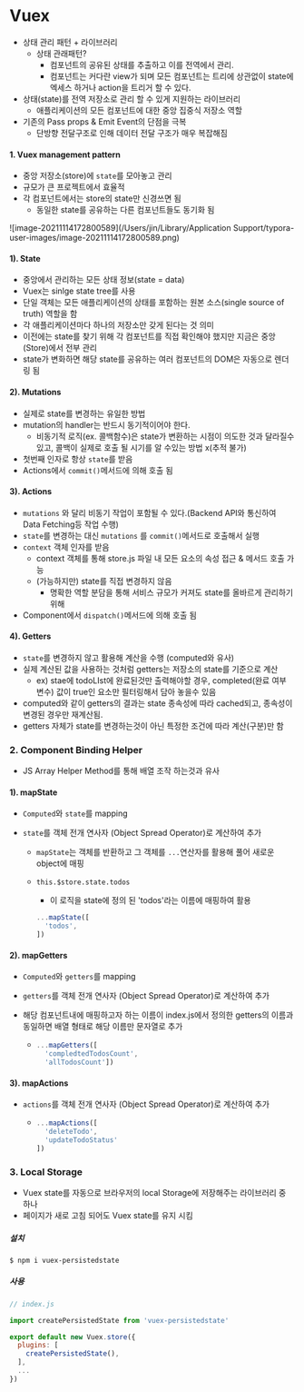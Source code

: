 # Vuex

* 상태 관리 패턴 + 라이브러리
  * 상태 관래패턴?
    * 컴포넌트의 공유된 상태를 추출하고 이를 전역에서 관리.
    * 컴포넌트는 커다란 view가 되며 모든 컴포넌트는 트리에 상관없이 state에 엑세스 하거나 action을 트리거 할 수 있다. 
* 상태(state)를 전역 저장소로 관리 할 수 있게 지원하는 라이브러리
  * 애플리케이션의 모든 컴포넌트에 대한 중앙 집중식 저장소 역할
* 기존의 Pass props & Emit Event의 단점을 극복
  * 단방향 전달구조로 인해 데이터 전달 구조가 매우 복잡해짐

#### 1. Vuex management pattern

* 중앙 저장소(store)에 `state`를 모아놓고 관리
* 규모가 큰 프로젝트에서 효율적
* 각 컴포넌트에서는 store의 state만 신경쓰면 됨
  * 동일한 state를 공유하는 다른 컴포넌트들도 동기화 됨



![image-20211114172800589](/Users/jin/Library/Application Support/typora-user-images/image-20211114172800589.png)

#### 1). State

* 중앙에서 관리하는 모든 상태 정보(state = data)
* Vuex는  sinlge state tree를 사용
* 단일 객체는 모든 애플리케이션의 상태를 포함하는 원본 소스(single source of truth) 역할을 함
* 각 애플리케이션마다 하나의 저장소만 갖게 된다는 것 의미
* 이전에는 state를 찾기 위해 각 컴포넌트를 직접 확인해야 했지만 지금은 중앙(Store)에서 전부 관리
* state가 변화하면 해당 state를 공유하는 여러 컴포넌트의 DOM은 자동으로 렌더링 됨



#### 2). Mutations

* 실제로 state를 변경하는 유일한 방법
* mutation의 handler는 반드시 동기적이어야 한다.
  * 비동기적 로직(ex. 콜백함수)은 state가 변환하는 시점이 의도한 것과 달라질수있고, 콜백이 실제로 호출 될 시기를 알 수있는 방법 x(추적 불가)
* 첫번째 인자로 항상 `state`를 받음
* Actions에서 `commit()`메서드에 의해 호출 됨



#### 3). Actions

* `mutations` 와 달리 비동기 작업이 포함될 수 있다.(Backend API와 통신하여 Data Fetching등 작업 수행)
* `state`를 변경하는 대신 `mutations` 를 `commit()`메서드로 호출해서 실행
* `context` 객체 인자를 받음
  * context 객체를 통해 store.js 파일 내 모든 요소의 속성 접근 & 메서드 호출 가능
  * (가능하지만) state를 직접 변경하지 않음 
    * 명확한 역할 분담을 통해 서비스 규모가 커져도 state를 올바르게 관리하기 위해
* Component에서 `dispatch()`메서드에 의해 호출 됨



#### 4). Getters

* `state`를 변경하지 않고 활용해 계산을 수행 (computed와 유사)
* 실제 계산된 값을 사용하는 것처럼 getters는 저장소의 state를 기준으로 계산
  * ex) stae에 todoLIst에 완료된것만 출력해야할 경우, completed(완료 여부 변수) 값이 true인 요소만 필터링해서 담아 놓을수 있음
* computed와 같이 getters의 결과는 state 종속성에 따라 cached되고, 종속성이 변경된 경우만 재계산됨.
* getters 자체가 state를 변경하는것이 아닌 특정한 조건에 따라 계산(구분)만 함





### 2. Component Binding Helper

* JS Array Helper Method를 통해 배열 조작 하는것과 유사

  

#### 1). mapState

* `Computed`와 `state`를 mapping

* `state`를 객체 전개 연사자 (Object Spread Operator)로 계산하여 추가

  * `mapState`는 객체를 반환하고 그 객체를 `...`연산자를 활용해 풀어 새로운 object에 매핑

  * `this.$store.state.todos`

    * 이 로직을 state에 정의 된 'todos'라는 이름에 매핑하여 활용

    ```javascript
    ...mapState([
      'todos',
    ])
    ```

    

#### 2). mapGetters

* `Computed`와 `getters`를 mapping

* `getters`를 객체 전개 연사자 (Object Spread Operator)로 계산하여 추가

* 해당 컴포넌트내에 매핑하고자 하는 이름이 index.js에서 정의한 getters의 이름과 동일하면 배열 형태로 해당 이름만 문자열로 추가

  * ```javascript
    ...mapGetters([
      'compledtedTodosCount',
      'allTodosCount'])
    ```

    

#### 3). mapActions

* `actions`를 객체 전개 연사자 (Object Spread Operator)로 계산하여 추가

  * ```javascript
    ...mapActions([
      'deleteTodo',
      'updateTodoStatus'
    ])
    ```





### 3. Local Storage

* Vuex state를 자동으로 브라우저의 local Storage에 저장해주는 라이브러리 중 하나
* 페이지가 새로 고침 되어도 Vuex state를 유지 시킴



##### 설치

`$ npm i vuex-persistedstate`



##### 사용

```javascript
// index.js

import createPersistedState from 'vuex-persistedstate'

export default new Vuex.store({
  plugins: [
    createPersistedState(),
  ],
  ...
})
```

